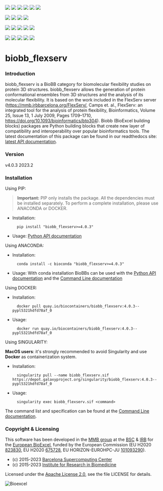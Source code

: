 [![](https://img.shields.io/github/v/tag/bioexcel/biobb_flexserv?label=Version)](https://GitHub.com/bioexcel/biobb_flexserv/tags/)
[![](https://img.shields.io/pypi/v/biobb-flexserv.svg?label=Pypi)](https://pypi.python.org/pypi/biobb-flexserv/)
[![](https://img.shields.io/conda/vn/bioconda/biobb_flexserv?label=Conda)](https://anaconda.org/bioconda/biobb_flexserv)
[![](https://img.shields.io/conda/dn/bioconda/biobb_flexserv?label=Conda%20Downloads)](https://anaconda.org/bioconda/biobb_flexserv)
[![](https://img.shields.io/badge/Docker-Quay.io-blue)](https://quay.io/repository/biocontainers/biobb_flexserv?tab=tags)
[![](https://img.shields.io/badge/Singularity-GalaxyProject-blue)](https://depot.galaxyproject.org/singularity/biobb_flexserv:4.0.3--pypl5321hdfd78af_0)

[![](https://img.shields.io/badge/OS-Unix%20%7C%20MacOS-blue)](https://github.com/bioexcel/biobb_flexserv)
[![](https://img.shields.io/pypi/pyversions/biobb-flexserv.svg?label=Python%20Versions)](https://pypi.org/project/biobb-flexserv/)
[![](https://img.shields.io/badge/License-Apache%202.0-blue.svg)](https://opensource.org/licenses/Apache-2.0)
[![](https://img.shields.io/badge/Open%20Source%3f-Yes!-blue)](https://github.com/bioexcel/biobb_flexserv)

[![](https://readthedocs.org/projects/biobb-flexserv/badge/?version=latest&label=Docs)](https://biobb-flexserv.readthedocs.io/en/latest/?badge=latest)
[![](https://img.shields.io/website?down_message=Offline&label=Biobb%20Website&up_message=Online&url=https%3A%2F%2Fmmb.irbbarcelona.org%2Fbiobb%2F)](https://mmb.irbbarcelona.org/biobb/)
[![](https://img.shields.io/badge/Youtube-tutorial-blue?logo=youtube&logoColor=red)](https://www.youtube.com/watch?v=ou1DOGNs0xM)
[![](https://zenodo.org/badge/DOI/10.1038/s41597-019-0177-4.svg)](https://doi.org/10.1038/s41597-019-0177-4)
[![](https://img.shields.io/endpoint?color=brightgreen&url=https%3A%2F%2Fapi.juleskreuer.eu%2Fcitation-badge.php%3Fshield%26doi%3D10.1038%2Fs41597-019-0177-4)](https://www.nature.com/articles/s41597-019-0177-4#citeas)

[![](https://docs.bioexcel.eu/biobb_flexserv/junit/testsbadge.svg)](https://docs.bioexcel.eu/biobb_flexserv/junit/report.html)
[![](https://docs.bioexcel.eu/biobb_flexserv/coverage/coveragebadge.svg)](https://docs.bioexcel.eu/biobb_flexserv/coverage/)
[![](https://docs.bioexcel.eu/biobb_flexserv/flake8/flake8badge.svg)](https://docs.bioexcel.eu/biobb_flexserv/flake8/)
[![](https://img.shields.io/github/last-commit/bioexcel/biobb_flexserv?label=Last%20Commit)](https://github.com/bioexcel/biobb_flexserv/commits/master)
[![](https://img.shields.io/github/issues/bioexcel/biobb_flexserv.svg?color=brightgreen&label=Issues)](https://GitHub.com/bioexcel/biobb_flexserv/issues/)


# biobb_flexserv

### Introduction
biobb_flexserv is a BioBB category for biomolecular flexibility studies on protein 3D structures.
biobb_flexserv allows the generation of protein conformational ensembles from 3D structures and the analysis of its molecular flexibility. It is based on the work included in the FlexServ server (https://mmb.irbbarcelona.org/FlexServ/, Camps et. al., FlexServ: an integrated tool for the analysis of protein flexibility, Bioinformatics, Volume 25, Issue 13, 1 July 2009, Pages 1709–1710, https://doi.org/10.1093/bioinformatics/btp304).
Biobb (BioExcel building blocks) packages are Python building blocks that
create new layer of compatibility and interoperability over popular
bioinformatics tools.
The latest documentation of this package can be found in our readthedocs site:
[latest API documentation](http://biobb_flexserv.readthedocs.io/en/latest/).

### Version
v4.0.3 2023.2

### Installation
Using PIP:

> **Important:** PIP only installs the package. All the dependencies must be installed separately. To perform a complete installation, please use ANACONDA or DOCKER.

* Installation:


        pip install "biobb_flexserv>=4.0.3"


* Usage: [Python API documentation](https://biobb-flexserv.readthedocs.io/en/latest/modules.html)

Using ANACONDA:

* Installation:


        conda install -c bioconda "biobb_flexserv>=4.0.3"


* Usage: With conda installation BioBBs can be used with the [Python API documentation](https://biobb-flexserv.readthedocs.io/en/latest/modules.html) and the [Command Line documentation](https://biobb-flexserv.readthedocs.io/en/latest/command_line.html)

Using DOCKER:

* Installation:


        docker pull quay.io/biocontainers/biobb_flexserv:4.0.3--pypl5321hdfd78af_0


* Usage:


        docker run quay.io/biocontainers/biobb_flexserv:4.0.3--pypl5321hdfd78af_0

Using SINGULARITY:

**MacOS users**: it's strongly recommended to avoid Singularity and use **Docker** as containerization system.

* Installation:


        singularity pull --name biobb_flexserv.sif https://depot.galaxyproject.org/singularity/biobb_flexserv:4.0.3--pypl5321hdfd78af_0


* Usage:


        singularity exec biobb_flexserv.sif <command>

The command list and specification can be found at the [Command Line documentation](https://biobb-flexserv.readthedocs.io/en/latest/command_line.html).

### Copyright & Licensing
This software has been developed in the [MMB group](http://mmb.irbbarcelona.org) at the [BSC](http://www.bsc.es/) & [IRB](https://www.irbbarcelona.org/) for the [European BioExcel](http://bioexcel.eu/), funded by the European Commission (EU H2020 [823830](http://cordis.europa.eu/projects/823830), EU H2020 [675728](http://cordis.europa.eu/projects/675728), EU HORIZON-EUROHPC-JU [101093290](https://cordis.europa.eu/project/id/101093290)).

* (c) 2015-2023 [Barcelona Supercomputing Center](https://www.bsc.es/)
* (c) 2015-2023 [Institute for Research in Biomedicine](https://www.irbbarcelona.org/)

Licensed under the
[Apache License 2.0](https://www.apache.org/licenses/LICENSE-2.0), see the file LICENSE for details.

![](https://bioexcel.eu/wp-content/uploads/2019/04/Bioexcell_logo_1080px_transp.png "Bioexcel")
